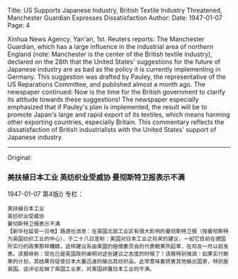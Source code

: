 Title: US Supports Japanese Industry, British Textile Industry Threatened, Manchester Guardian Expresses Dissatisfaction
Author:
Date: 1947-01-07
Page: 4

Xinhua News Agency, Yan'an, 1st. Reuters reports: The Manchester Guardian, which has a large influence in the industrial area of northern England (note: Manchester is the center of the British textile industry), declared on the 28th that the United States' suggestions for the future of Japanese industry are as bad as the policy it is currently implementing in Germany. This suggestion was drafted by Pauley, the representative of the US Reparations Committee, and published almost a month ago. The newspaper continued: Now is the time for the British government to clarify its attitude towards these suggestions! The newspaper especially emphasized that if Pauley's plan is implemented, the result will be to promote Japan's large and rapid export of its textiles, which means harming other exporting countries, especially Britain. This commentary reflects the dissatisfaction of British industrialists with the United States' support of Japanese industry.



<hr /> 

Original: 


### 美扶植日本工业  英纺织业受威协  曼彻斯特卫报表示不满

1947-01-07
第4版()
专栏：

    美扶植日本工业
    英纺织业受威协
    曼彻斯特卫报表示不满
    【新华社延安一日电】路透社消息：在英国北部工业区有很大影响的曼彻斯特卫报（按曼彻斯特为英国纺织工业的中心），于二十八日宣称：美国对日本工业之将来的建议，一如它目前在德国所实行的政策那样糟糕，这样建议系由美国的赔偿委员会的代表鲍莱所起草，在将及一月以前发表。该报继称：现在已是英国政府阐明对这些建议之态度的时候了！该报特别强调：如果实行鲍莱的计划，其结果将促使日本大量迅速的输出其纺织品，此举意味着损害其他输出国家，特别是英国。这评论反映了英国工业家，对美国卵翼日本工业的不满。
